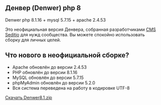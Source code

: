 <h2>Денвер (Denwer) php 8</h2>

<p>Denwer php 8.1.16 + mysql 5.7.15 + apache 2.4.53</p>

<p>Это неофициальная версия Денвера, собранная разработчиками <a href="https://seditio.org">CMS Seditio</a> для нужд сообщества. Вы можете спокойно использовать сборку для личных целей.</p>

<h2>Что нового в неофициальной сборке?</h2>

<ul>
  <li>Apache обновлён до версии 2.4.53</li>
  <li>PHP обновлён до версии 8.1.16</li>
  <li>MySQL обновлён до версии 5.7.15</li>
  <li>phpMyAdmin обновлён до версии 5.2.0</li>
  <li>Вся система переведена на работу в кодировке UTF-8</li>
</ul>

<p><a href="https://seditio.org/code/Denwer8.1.zip">Скачать Denwer8.1.zip</a></p>
